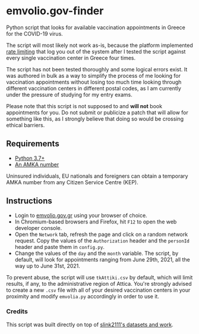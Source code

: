 # emvolio.gov-finder

Python script that looks for available vaccination appointments in Greece
for the COVID-19 virus.

The script will most likely not work as-is, because the platform implemented
[rate limiting](https://en.wikipedia.org/wiki/Rate_limiting) that log you out
of the system after I tested the script against every single vaccination
center in Greece four times.

The script has not been tested thoroughly and some logical errors exist. It
was authored in bulk as a way to simplify the process of me looking for
vaccination appointments without losing too much time looking through different
vaccination centers in different postal codes, as I am currently under the
pressure of studying for my entry exams.

Please note that this script is not supposed to and **will not** book appointments
for you. Do not submit or publicize a patch that will allow for something like
this, as I strongly believe that doing so would be crossing ethical barriers.

## Requirements

- [Python 3.7+](https://www.python.org/)
- [An AMKA number](http://www.amka.gr/index_en.html)

Uninsured individuals, EU nationals and foreigners can obtain a temporary AMKA number
from any Citizen Service Centre (KEP).

## Instructions

- Login to [emvolio.gov.gr](https://emvolio.gov.gr) using your browser of choice.
- In Chromium-based browsers and Firefox, hit `F12` to open the web developer
console.
- Open the `Network` tab, refresh the page and click on a random network request.
Copy the values of the `Authorization` header and the `personId` header and paste
them in `config.py`.
- Change the values of the `day` and the `month` variable. The script, by default,
will look for appointments ranging from June 29th, 2021, all the way up to June
31st, 2021.

To prevent abuse, the script will use `tkAttiki.csv` by default, which will limit
results, if any, to the administrative region of Attica. You're strongly advised
to create a new `.csv` file with all of your desired vaccination centers in your
proximity and modify `emvolia.py` accordingly in order to use it.

### Credits

This script was built directly on top of [slink2111's datasets and
work](https://github.com/slink2111/emvolio.gov).

